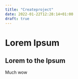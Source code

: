 ```yaml
---
title: "Createproject"
date: 2022-01-22T12:28:14+01:00
draft: true
---
```



# Lorem Ipsum

## Lorem to the Ipsum

Much wow